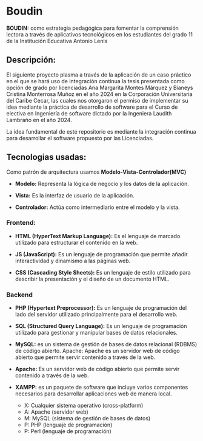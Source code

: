 # Boudin

**BOUDIN:** como estrategia pedagógica para fomentar la comprensión lectora a través de aplicativos tecnológicos en los estudiantes del grado 11 de la Institución Educativa Antonio Lenis

## Descripción:

El siguiente proyecto plasma a través de la aplicación de un caso práctico en el que se hará uso de integración continua la tesis presentada como opción de grado por licenciadas Ana Margarita Montes Márquez y Bianeys Cristina Monterrosa Muñoz en el año 2024 en la Corporación Universitaria del Caribe Cecar, las cuales nos otorgaron el permiso de implementar su idea mediante la práctica de desarrollo de software para el Curso de electiva en Ingeniería de software dictado por la Ingeniera Laudith Lambraño en el año 2024.

La idea fundamental de este repositorio es mediante la integración continua para desarrollar el software propuesto por las Licenciadas.

## Tecnologias usadas:
Como patrón de arquitectura usamos **Modelo-Vista-Controlador(MVC)**
-	**Modelo:** Representa la lógica de negocio y los datos de la aplicación.

-	**Vista:** Es la interfaz de usuario de la aplicación.

-	**Controlador:** Actúa como intermediario entre el modelo y la vista.

### Frontend:
- **HTML (HyperText Markup Language):** Es el lenguaje de marcado utilizado para estructurar el contenido en la web.

- **JS (JavaScript):** Es un lenguaje de programación que permite añadir interactividad y dinamismo a las páginas web.
  
- **CSS (Cascading Style Sheets):** Es un lenguaje de estilo utilizado para describir la presentación y el diseño de un documento HTML.

### Backend
- **PHP (Hypertext Preprocessor):** Es un lenguaje de programación del lado del servidor utilizado principalmente para el desarrollo web.

- **SQL (Structured Query Language):** Es un lenguaje de programación utilizado para gestionar y manipular bases de datos relacionales.
  
- **MySQL:** es un sistema de gestión de bases de datos relacional (RDBMS) de código abierto.
Apache: Apache es un servidor web de código abierto que permite servir contenido a través de la web. 

- **Apache:** Es un servidor web de código abierto que permite servir contenido a través de la web. 

- **XAMPP:** es un paquete de software que incluye varios componentes necesarios para desarrollar aplicaciones web de manera local.
  - X: Cualquier sistema operativo (cross-platform)
  - A: Apache (servidor web)
  - M: MySQL (sistema de gestión de bases de datos)
  - P: PHP (lenguaje de programación)
  - P: Perl (lenguaje de programación)